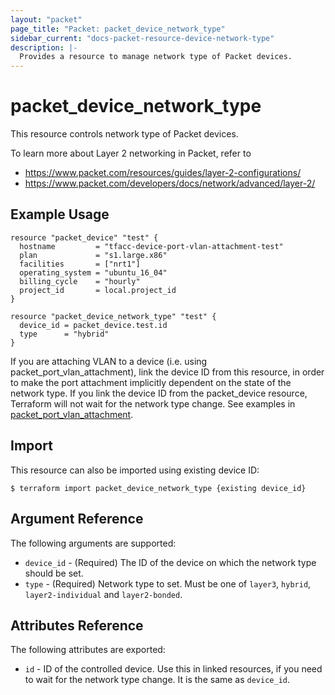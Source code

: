 ```yaml
---
layout: "packet"
page_title: "Packet: packet_device_network_type"
sidebar_current: "docs-packet-resource-device-network-type"
description: |-
  Provides a resource to manage network type of Packet devices.
---
```


# packet_device_network_type

This resource controls network type of Packet devices.

To learn more about Layer 2 networking in Packet, refer to

* https://www.packet.com/resources/guides/layer-2-configurations/
* https://www.packet.com/developers/docs/network/advanced/layer-2/

## Example Usage

```
resource "packet_device" "test" {
  hostname         = "tfacc-device-port-vlan-attachment-test"
  plan             = "s1.large.x86"
  facilities       = ["nrt1"]
  operating_system = "ubuntu_16_04"
  billing_cycle    = "hourly"
  project_id       = local.project_id
}

resource "packet_device_network_type" "test" {
  device_id = packet_device.test.id
  type      = "hybrid"
}
```

If you are attaching VLAN to a device (i.e. using packet_port_vlan_attachment), link the device ID from this resource, in order to make the port attachment implicitly dependent on the state of the network type. If you link the device ID from the packet_device resource, Terraform will not wait for the network type change. See examples in [packet_port_vlan_attachment](port_vlan_attachment.html).


## Import

This resource can also be imported using existing device ID:

```
$ terraform import packet_device_network_type {existing device_id}
```


## Argument Reference

The following arguments are supported:

* `device_id` - (Required) The ID of the device on which the network type should be set.
* `type` - (Required) Network type to set. Must be one of `layer3`, `hybrid`, `layer2-individual` and `layer2-bonded`.

## Attributes Reference

The following attributes are exported:

* `id` - ID of the controlled device. Use this in linked resources, if you need to wait for the network type change. It is the same as `device_id`.
